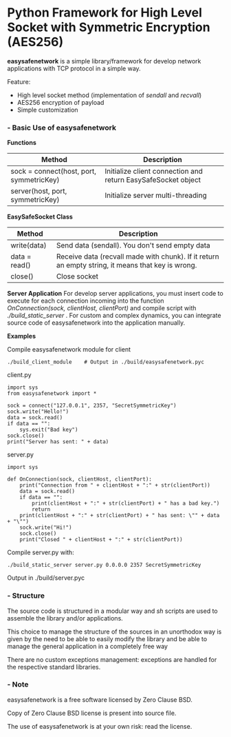 
# Python Framework for High Level Socket with Symmetric Encryption (AES256)

**easysafenetwork** is a simple library/framework for develop network applications with TCP protocol in a simple way.

Feature:
- High level socket method (implementation of *sendall* and *recvall*)
- AES256 encryption of payload
- Simple customization


### - Basic Use of easysafenetwork

**Functions**

| Method | Description |
|--------|-------------|
|sock = connect(host, port, symmetricKey)|Initialize client connection and return EasySafeSocket object|
|server(host, port, symmetricKey)|Initialize server multi-threading|


**EasySafeSocket Class**

| Method | Description |
|--------|-------------|
|write(data)|Send data (sendall). You don't send empty data|
|data = read()|Receive data (recvall made with chunk). If it return an empty string, it means that key is wrong.|
|close()|Close socket|


**Server Application**
For develop server applications, you must insert code to execute for each connection incoming into the function *OnConnection(sock, clientHost, clientPort)* and compile script with *./build_static_server <python script> <host> <port> <symmetric key>*.
For custom and complex dynamics, you can integrate source code of easysafenetwork into the application manually.


**Examples**


Compile easysafenetwork module for client
```
./build_client_module    # Output in ./build/easysafenetwork.pyc
```


client.py
```
import sys
from easysafenetwork import *

sock = connect("127.0.0.1", 2357, "SecretSymmetricKey")
sock.write("Hello!")
data = sock.read()
if data == "":
    sys.exit("Bad key")
sock.close()
print("Server has sent: " + data)
```

server.py
```
import sys

def OnConnection(sock, clientHost, clientPort):
    print("Connection from " + clientHost + ":" + str(clientPort))
    data = sock.read()
    if data == "":
        print(clientHost + ":" + str(clientPort) + " has a bad key.")
        return
    print(clientHost + ":" + str(clientPort) + " has sent: \"" + data + "\"")
    sock.write("Hi!")
    sock.close()
    print("Closed " + clientHost + ":" + str(clientPort))
```


Compile server.py with:
```
./build_static_server server.py 0.0.0.0 2357 SecretSymmetricKey
```
Output in ./build/server.pyc



### - Structure

The source code is structured in a modular way and *sh* scripts are used to assemble the library and/or applications.

This choice to manage the structure of the sources in an unorthodox way is given by the need to be able to easily modify the library and be able to manage the general application in a completely free way

There are no custom exceptions management: exceptions are handled for the respective standard libraries.

### - Note

easysafenetwork is a free software licensed by Zero Clause BSD.

Copy of Zero Clause BSD license is present into source file.

The use of easysafenetwork is at your own risk: read the license.

